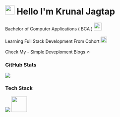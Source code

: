 <!--- 
<p align="center">
 <img width="100%" height="auto"src="https://github.com/user-attachments/assets/a1e5ff8c-d2aa-429a-a25d-1c3a5a873b9c"/img>
</p>
---> 

### <h1> <img src="https://fonts.gstatic.com/s/e/notoemoji/latest/1f44b/512.webp" width="30px"/> Hello I'm Krunal Jagtap</h1>
Bachelor of Computer Applications ( BCA ) <img src="https://fonts.gstatic.com/s/e/notoemoji/latest/1f393/512.webp" width="25px"/>
<br>
<br>
Learning Full Stack Development From Cohort <img src="https://fonts.gstatic.com/s/e/notoemoji/latest/2615/512.webp" width="20px"/>
<br>
<br>
Check My - <a href="https://simple-dev-blogs.netlify.app/" target="_blank">Simple Deveploment Blogs ↗️</a>
<br>
### GitHub Stats 
![](https://nirzak-streak-stats.vercel.app/?user=Krunal-Jagtap&theme=dark&hide_border=false)
<br>
### Tech Stack
<p align="start">
    <img src="https://skillicons.dev/icons?i=html,css,js,nodejs,vscode,github" />
    <img src="https://gsap.com/apple-touch-icon.png" width="50px" />
  </a>
</p>
